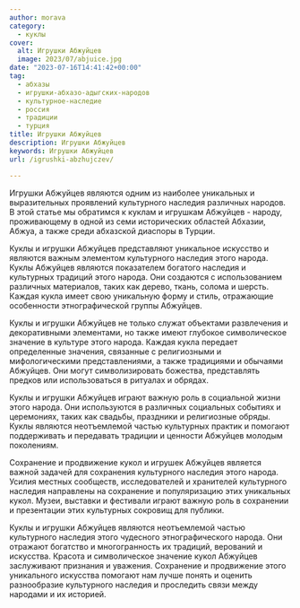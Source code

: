 ```yaml
---
author: morava
category:
  - куклы
cover:
  alt: Игрушки Абжуйцев
  image: 2023/07/abjuice.jpg
date: "2023-07-16T14:41:42+00:00"
tag:
  - абхазы
  - игрушки-абхазо-адыгских-народов
  - культурное-наследие
  - россия
  - традиции
  - турция
title: Игрушки Абжуйцев
description: Игрушки Абжуйцев
keywords: Игрушки Абжуйцев
url: /igrushki-abzhujczev/

---
```

Игрушки Абжуйцев являются одним из наиболее уникальных и выразительных проявлений культурного наследия различных народов. В этой статье мы обратимся к куклам и игрушкам Абжуйцев \- народу, проживающему в одной из семи исторических областей Абхазии, Абжуа, а также среди абхазской диаспоры в Турции.

Куклы и игрушки Абжуйцев представляют уникальное искусство и являются важным элементом культурного наследия этого народа. Куклы Абжуйцев являются показателем богатого наследия и культурных традиций этого народа. Они создаются с использованием различных материалов, таких как дерево, ткань, солома и шерсть. Каждая кукла имеет свою уникальную форму и стиль, отражающие особенности этнографической группы Абжуйцев.

Куклы и игрушки Абжуйцев не только служат объектами развлечения и декоративными элементами, но также имеют глубокое символическое значение в культуре этого народа. Каждая кукла передает определенные значения, связанные с религиозными и мифологическими представлениями, а также традициями и обычаями Абжуйцев. Они могут символизировать божества, представлять предков или использоваться в ритуалах и обрядах.

Куклы и игрушки Абжуйцев играют важную роль в социальной жизни этого народа. Они используются в различных социальных событиях и церемониях, таких как свадьбы, праздники и религиозные обряды. Куклы являются неотъемлемой частью культурных практик и помогают поддерживать и передавать традиции и ценности Абжуйцев молодым поколениям.

Сохранение и продвижение кукол и игрушек Абжуйцев является важной задачей для сохранения культурного наследия этого народа. Усилия местных сообществ, исследователей и хранителей культурного наследия направлены на сохранение и популяризацию этих уникальных кукол. Музеи, выставки и фестивали играют важную роль в сохранении и презентации этих культурных сокровищ для публики.

Куклы и игрушки Абжуйцев являются неотъемлемой частью культурного наследия этого чудесного этнографического народа. Они отражают богатство и многогранность их традиций, верований и искусства. Красота и символическое значение кукол Абжуйцев заслуживают признания и уважения. Сохранение и продвижение этого уникального искусства помогают нам лучше понять и оценить разнообразие культурного наследия и проследить связи между народами и их историей.
